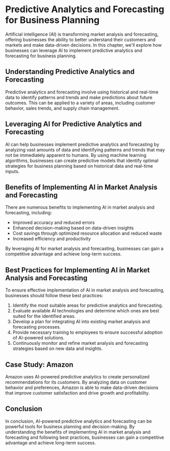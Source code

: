 Predictive Analytics and Forecasting for Business Planning
=========================================================================================================================

Artificial intelligence (AI) is transforming market analysis and forecasting, offering businesses the ability to better understand their customers and markets and make data-driven decisions. In this chapter, we'll explore how businesses can leverage AI to implement predictive analytics and forecasting for business planning.

Understanding Predictive Analytics and Forecasting
--------------------------------------------------

Predictive analytics and forecasting involve using historical and real-time data to identify patterns and trends and make predictions about future outcomes. This can be applied to a variety of areas, including customer behavior, sales trends, and supply chain management.

Leveraging AI for Predictive Analytics and Forecasting
------------------------------------------------------

AI can help businesses implement predictive analytics and forecasting by analyzing vast amounts of data and identifying patterns and trends that may not be immediately apparent to humans. By using machine learning algorithms, businesses can create predictive models that identify optimal strategies for business planning based on historical data and real-time inputs.

Benefits of Implementing AI in Market Analysis and Forecasting
--------------------------------------------------------------

There are numerous benefits to implementing AI in market analysis and forecasting, including:

* Improved accuracy and reduced errors
* Enhanced decision-making based on data-driven insights
* Cost savings through optimized resource allocation and reduced waste
* Increased efficiency and productivity

By leveraging AI for market analysis and forecasting, businesses can gain a competitive advantage and achieve long-term success.

Best Practices for Implementing AI in Market Analysis and Forecasting
---------------------------------------------------------------------

To ensure effective implementation of AI in market analysis and forecasting, businesses should follow these best practices:

1. Identify the most suitable areas for predictive analytics and forecasting.
2. Evaluate available AI technologies and determine which ones are best suited for the identified areas.
3. Develop a plan for integrating AI into existing market analysis and forecasting processes.
4. Provide necessary training to employees to ensure successful adoption of AI-powered solutions.
5. Continuously monitor and refine market analysis and forecasting strategies based on new data and insights.

Case Study: Amazon
------------------

Amazon uses AI-powered predictive analytics to create personalized recommendations for its customers. By analyzing data on customer behavior and preferences, Amazon is able to make data-driven decisions that improve customer satisfaction and drive growth and profitability.

Conclusion
----------

In conclusion, AI-powered predictive analytics and forecasting can be powerful tools for business planning and decision-making. By understanding the benefits of implementing AI in market analysis and forecasting and following best practices, businesses can gain a competitive advantage and achieve long-term success.



